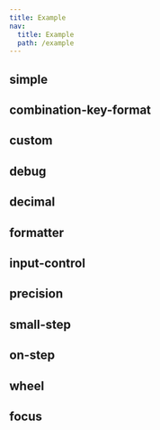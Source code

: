 ```yaml
---
title: Example
nav:
  title: Example
  path: /example
---
```


## simple

<code src="./demo/simple.tsx"></code>

## combination-key-format

<code src="./demo/combination-key-format.tsx"></code>

## custom

<code src="./demo/custom.tsx"></code>

## debug

<code src="./demo/debug.tsx"></code>

## decimal

<code src="./demo/decimal.tsx"></code>

## formatter

<code src="./demo/formatter.tsx"></code>

## input-control

<code src="./demo/input-control.tsx"></code>

## precision

<code src="./demo/precision.tsx"></code>

## small-step

<code src="./demo/small-step.tsx"></code>

## on-step

<code src="./demo/on-step.tsx"></code>

## wheel

<code src="./demo/wheel.tsx"></code>

## focus

<code src="./demo/focus.tsx"></code>
